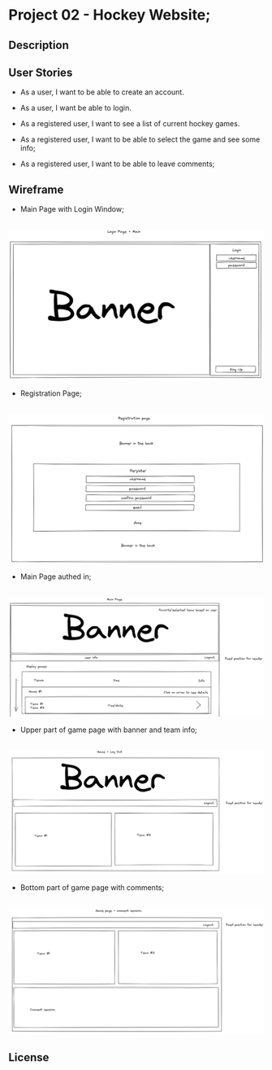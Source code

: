 # Project 02 - Hockey Website;

## Description

## User Stories

* As a user, I want to be able to create an account.

* As a user, I want be able to login.

* As a registered user, I want to see a list of current hockey games.

* As a registered user, I want to be able to select the game and see some info;

* As a registered user, I want to be able to leave comments;


## Wireframe
    
- Main Page with Login Window;

<br>
<img alt="Main Page" src="assets/images/image01.jpg" />
<br>

- Registration Page;

<br>
<img alt="Registration Page" src="assets/images/image02.jpg" />
<br>

- Main Page authed in;

<br>
<img alt="Main Page authed in" src="assets/images/image03.jpg" />
<br>

- Upper part of game page with banner and team info;

<br>
<img alt="Game Page" src="assets/images/image04.jpg" />
<br>

- Bottom part of game page with comments;

<br>
<img alt="Game Page end" src="assets/images/image05.jpg" />
<br>

## License